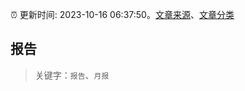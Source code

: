 :alarm_clock: 更新时间: 2023-10-16 06:37:50。[文章来源](/README.md)、[文章分类](/TAGS.md)

## 报告


> 关键字：`报告`、`月报`



